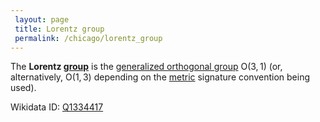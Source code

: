 ```yaml
---
 layout: page
 title: Lorentz group
 permalink: /chicago/lorentz_group
---
```

The **Lorentz [group](https://mathgloss.github.io/MathGloss/chicago/group)** is the [generalized orthogonal group](https://mathgloss.github.io/MathGloss/chicago/generalized_orthogonal_group) $\text{O}(3,1)$ (or, alternatively, $\text{O}(1,3)$ depending on the [metric](https://mathgloss.github.io/MathGloss/chicago/metric_space) signature convention being used).

Wikidata ID: [Q1334417](https://www.wikidata.org/wiki/Q1334417)